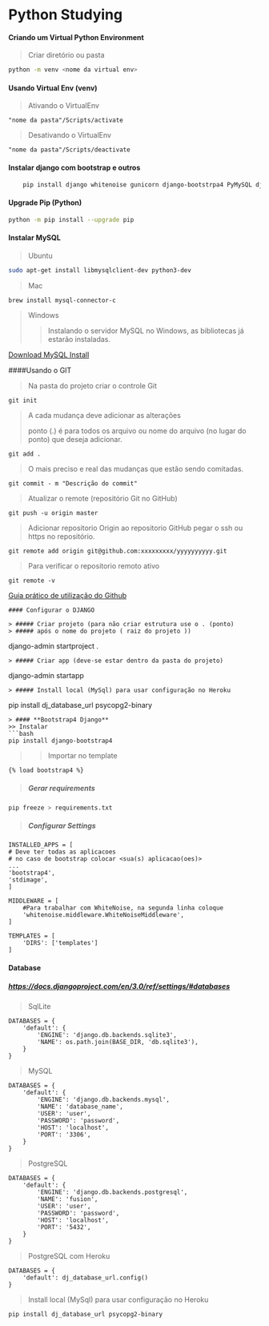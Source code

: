 # Python Studying

#### Criando um Virtual Python Environment
 
> Criar diretório ou pasta
>
```bash
python -m venv <nome da virtual env>
```
#### **Usando Virtual Env (venv)**
>Ativando o VirtualEnv
>
```git
"nome da pasta"/Scripts/activate
```
>Desativando o VirtualEnv
>
```   
"nome da pasta"/Scripts/deactivate
```
#### Instalar django com bootstrap e outros
```bash
    pip install django whitenoise gunicorn django-bootstrpa4 PyMySQL django-stdimage
```
#### Upgrade Pip (Python)
```bash
python -m pip install --upgrade pip
```
#### Instalar MySQL
> Ubuntu
```bash
sudo apt-get install libmysqlclient-dev python3-dev
```
> Mac
```
brew install mysql-connector-c
```
> Windows
> >Instalando o servidor MySQL no Windows, as bibliotecas
    já estarão instaladas.
>
[Download MySQL Install](https://dev.mysql.com/downloads/mysql/)
  
####Usando o GIT
> Na pasta do projeto criar o controle Git
>
```git
git init
```
> A cada mudança deve adicionar as alterações
>
> ponto (.) é para todos os arquivo ou nome do arquivo 
    (no lugar do ponto) que deseja adicionar.
```git
git add .
``` 
> O mais preciso e real das mudanças que estão sendo comitadas.
```
git commit - m "Descrição do commit"
```
> Atualizar o remote (repositório Git no GitHub)
```
git push -u origin master
```        
> Adicionar repositorio Origin ao repositorio GitHub
> pegar o ssh ou https no repositório.
```
git remote add origin git@github.com:xxxxxxxxx/yyyyyyyyyy.git
```
> Para verificar o repositorio remoto ativo
```
git remote -v
```
> 
[Guia prático de utilização do Github](https://rogerdudler.github.io/git-guide/index.pt_BR.html)
```
#### Configurar o DJANGO

> ##### Criar projeto (para não criar estrutura use o . (ponto) 
> ##### após o nome do projeto ( raiz do projeto ))
```
django-admin startproject <nome do project> .
```    
> ##### Criar app (deve-se estar dentro da pasta do projeto)
```
django-admin startapp <nome do app>
```
> ##### Install local (MySql) para usar configuração no Heroku
```
pip install dj_database_url psycopg2-binary
```
> #### **Bootstrap4 Django**
>> Instalar 
```bash
pip install django-bootstrap4
```
>> Importar no template
```html
{% load bootstrap4 %}
```
> ##### **Gerar requirements**
```bash
pip freeze > requirements.txt
```
> ##### **Configurar Settings**
```django
INSTALLED_APPS = [
# Deve ter todas as aplicacoes
# no caso de bootstrap colocar <sua(s) aplicacao(oes)>
...
'bootstrap4',
'stdimage',
]
```
```django
MIDDLEWARE = [
    #Para trabalhar com WhiteNoise, na segunda linha coloque
    'whitenoise.middleware.WhiteNoiseMiddleware',
]
```
```django
TEMPLATES = [
    'DIRS': ['templates']
]
```
#### **Database**
##### https://docs.djangoproject.com/en/3.0/ref/settings/#databases
> SqlLite
```django
DATABASES = {
    'default': {
        'ENGINE': 'django.db.backends.sqlite3',
        'NAME': os.path.join(BASE_DIR, 'db.sqlite3'),
    }
}
```
> MySQL
```django
DATABASES = {
    'default': {
        'ENGINE': 'django.db.backends.mysql',
        'NAME': 'database_name',
        'USER': 'user',
        'PASSWORD': 'password',
        'HOST': 'localhost',
        'PORT': '3306',
    }
}
```
> PostgreSQL
```django
DATABASES = {
    'default': {
        'ENGINE': 'django.db.backends.postgresql',
        'NAME': 'fusion',
        'USER': 'user',
        'PASSWORD': 'password',
        'HOST': 'localhost',
        'PORT': '5432',
    }
}
```
> PostgreSQL com Heroku
```django
DATABASES = {
    'default': dj_database_url.config()
}
```
> Install local (MySql) para usar configuração no Heroku
```bash
pip install dj_database_url psycopg2-binary
```
